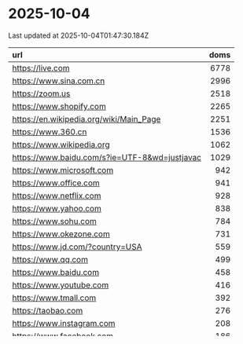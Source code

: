 # 2025-10-04

<!-- BEGIN -->
Last updated at 2025-10-04T01:47:30.184Z

url | doms
:- | -:
https://live.com | 6778
https://www.sina.com.cn | 2996
https://zoom.us | 2518
https://www.shopify.com | 2265
https://en.wikipedia.org/wiki/Main_Page | 2251
https://www.360.cn | 1536
https://www.wikipedia.org | 1062
https://www.baidu.com/s?ie=UTF-8&wd=justjavac | 1029
https://www.microsoft.com | 942
https://www.office.com | 941
https://www.netflix.com | 928
https://www.yahoo.com | 838
https://www.sohu.com | 784
https://www.okezone.com | 731
https://www.jd.com/?country=USA | 559
https://www.qq.com | 499
https://www.baidu.com | 458
https://www.youtube.com | 416
https://www.tmall.com | 392
https://taobao.com | 276
https://www.instagram.com | 208
https://www.facebook.com | 186
https://vk.com | 120
https://www.google.com/search?q=justjavac | 96
https://www.google.com | 80
https://www.amazon.com | 48
https://www.alipay.com | 40
https://weibo.com | 9
https://www.reddit.com | -1
http://xinhuanet.com | -1
https://www.csdn.net | -1
https://panda.tv | -1
http://microsoftonline.com | -1
<!-- END -->
